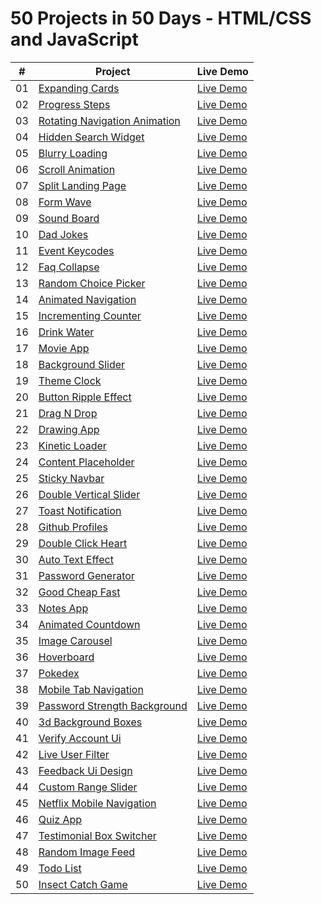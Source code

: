 # 50 Projects in 50 Days - HTML/CSS and JavaScript

|  #  | Project                                                                                                               | Live Demo                                                                         |
| :-: | --------------------------------------------------------------------------------------------------------------------- | --------------------------------------------------------------------------------- |
| 01  | [Expanding Cards](https://github.com/Aelbakouri/50Projects50Days/tree/main/day1-expanding-cards)                      | [Live Demo](https://50projects50days.com/projects/expanding-cards/)               |
| 02  | [Progress Steps](https://github.com/Aelbakouri/50Projects50Days/tree/main/day2-progress-steps)                        | [Live Demo](https://50projects50days.com/projects/progress-steps/)                |
| 03  | [Rotating Navigation Animation](https://github.com/Aelbakouri/50Projects50Days/tree/main/day3-rotating-nav-animation) | [Live Demo](https://50projects50days.com/projects/rotating-navigation-animation/) |
| 04  | [Hidden Search Widget](https://github.com/Aelbakouri/50Projects50Days/tree/main/day4-hidden-search)                   | [Live Demo](https://50projects50days.com/projects/hidden-search-widget/)          |
| 05  | [Blurry Loading](https://github.com/Aelbakouri/50Projects50Days/tree/main/day5-blurry-loading)                        | [Live Demo](https://50projects50days.com/projects/blurry-loading/)                |
| 06  | [Scroll Animation](https://github.com/Aelbakouri/50Projects50Days/tree/main/day6-scroll-animation)                    | [Live Demo](https://50projects50days.com/projects/scroll-animation/)              |
| 07  | [Split Landing Page](https://github.com/Aelbakouri/50Projects50Days/tree/main/day7-split-landing-page)                | [Live Demo](https://50projects50days.com/projects/split-landing-page/)            |
| 08  | [Form Wave](https://github.com/Aelbakouri/50Projects50Days/tree/main/day8-form-input-wave)                            | [Live Demo](https://50projects50days.com/projects/form-wave/)                     |
| 09  | [Sound Board](https://github.com/Aelbakouri/50Projects50Days/tree/main/day9-sound-board)                              | [Live Demo](https://50projects50days.com/projects/sound-board/)                   |
| 10  | [Dad Jokes](https://github.com/Aelbakouri/50Projects50Days/tree/main/10-dad-jokes)                                    | [Live Demo](https://50projects50days.com/projects/dad-jokes/)                     |
| 11  | [Event Keycodes](https://github.com/Aelbakouri/50Projects50Days/tree/main/10-dad-jokes)                               | [Live Demo](https://50projects50days.com/projects/event-keycodes/)                |
| 12  | [Faq Collapse](https://github.com/Aelbakouri/50Projects50Days/tree/main/12-faqCollapse)                               | [Live Demo](https://50projects50days.com/projects/faq-collapse/)                  |
| 13  | [Random Choice Picker](https://github.com/Aelbakouri/50Projects50Days/tree/main/13-random-choice-picker)              | [Live Demo](https://50projects50days.com/projects/random-choice-picker/)          |
| 14  | [Animated Navigation](https://github.com/Aelbakouri/50Projects50Days/tree/main/14-animated-navigation)                | [Live Demo](https://50projects50days.com/projects/animated-navigation/)           |
| 15  | [Incrementing Counter](https://github.com/Aelbakouri/50Projects50Days/tree/main/15-incrementing-counter)              | [Live Demo](https://50projects50days.com/projects/incrementing-counter/)          |
| 16  | [Drink Water](https://github.com/Aelbakouri/50Projects50Days/tree/main/16-drink-water)                                | [Live Demo](https://50projects50days.com/projects/drink-water/)                   |
| 17  | [Movie App](https://github.com/Aelbakouri/50Projects50Days/tree/main/17-movie-app)                                    | [Live Demo](https://50projects50days.com/projects/movie-app/)                     |
| 18  | [Background Slider](https://github.com/Aelbakouri/50Projects50Days/tree/main/18-background-slider)                    | [Live Demo](https://50projects50days.com/projects/background-slider/)             |
| 19  | [Theme Clock](https://github.com/Aelbakouri/50Projects50Days/tree/main/19-theme-clock)                                | [Live Demo](https://50projects50days.com/projects/theme-clock/)                   |
| 20  | [Button Ripple Effect](https://github.com/Aelbakouri/50Projects50Days/tree/main/20-button-ripple-effect)              | [Live Demo](https://50projects50days.com/projects/button-ripple-effect/)          |
| 21  | [Drag N Drop](v******************)                                                                                    | [Live Demo](https://50projects50days.com/projects/drag-n-drop/)                   |
| 22  | [Drawing App](******************)                                                                                     | [Live Demo](https://50projects50days.com/projects/drawing-app/)                   |
| 23  | [Kinetic Loader](******************)                                                                                | [Live Demo](https://50projects50days.com/projects/kinetic-loader/)                |
| 24  | [Content Placeholder](******************)                                                                             | [Live Demo](https://50projects50days.com/projects/content-placeholder/)           |
| 25  | [Sticky Navbar](******************)                                                                                   | [Live Demo](https://50projects50days.com/projects/sticky-navbar/)                 |
| 26  | [Double Vertical Slider](******************.)                                                                         | [Live Demo](https://50projects50days.com/projects/double-vertical-slider/)        |
| 27  | [Toast Notification](******************)                                                                              | [Live Demo](https://50projects50days.com/projects/toast-notification/)            |
| 28  | [Github Profiles](******************)                                                                                 | [Live Demo](https://50projects50days.com/projects/github-profiles/)               |
| 29  | [Double Click Heart](******************)                                                                              | [Live Demo](https://50projects50days.com/projects/double-click-heart/)            |
| 30  | [Auto Text Effect](******************)                                                                                | [Live Demo](https://50projects50days.com/projects/auto-text-effect/)              |
| 31  | [Password Generator](https://github.com/Aelbakouri/50Projects50Days/tree/main/31-password-generator)                                                                              | [Live Demo](https://50projects50days.com/projects/password-generator/)            |
| 32  | [Good Cheap Fast](https://github.com/Aelbakouri/50Projects50Days/tree/main/32-good-cheap-fast)                                                                                 | [Live Demo](https://50projects50days.com/projects/good-cheap-fast/)               |
| 33  | [Notes App](https://github.com/Aelbakouri/50Projects50Days/tree/main/33-notes-app)                                                                                       | [Live Demo](https://50projects50days.com/projects/notes-app/)                     |
| 34  | [Animated Countdown](https://github.com/Aelbakouri/50Projects50Days/tree/main/34-animated-countdown)                                                                              | [Live Demo](https://50projects50days.com/projects/animated-countdown/)            |
| 35  | [Image Carousel](******************)                                                                                  | [Live Demo](https://50projects50days.com/projects/image-carousel/)                |
| 36  | [Hoverboard](******************)                                                                                      | [Live Demo](https://50projects50days.com/projects/hoverboard/)                    |
| 37  | [Pokedex](******************)                                                                                         | [Live Demo](https://50projects50days.com/projects/pokedex/)                       |
| 38  | [Mobile Tab Navigation](https://github)                                                                               | [Live Demo](https://50projects50days.com/projects/mobile-tab-navigation/)         |
| 39  | [Password Strength Background](https://github.com/br)                                                                 | [Live Demo](https://50projects50days.com/projects/password-strength-background/)  |
| 40  | [3d Background Boxes](******************)                                                                             | [Live Demo](https://50projects50days.com/projects/3d-background-boxes/)           |
| 41  | [Verify Account Ui](******************)                                                                               | [Live Demo](https://50projects50days.com/projects/verify-account-ui/)             |
| 42  | [Live User Filter](******************)                                                                                | [Live Demo](https://50projects50days.com/projects/live-user-filter/)              |
| 43  | [Feedback Ui Design](******************)                                                                              | [Live Demo](https://50projects50days.com/projects/feedback-ui-design/)            |
| 44  | [Custom Range Slider](******************)                                                                             | [Live Demo](https://50projects50days.com/projects/custom-range-slider/)           |
| 45  | [Netflix Mobile Navigation](******************)                                                                       | [Live Demo](https://50projects50days.com/projects/netflix-mobile-navigation/)     |
| 46  | [Quiz App](******************)                                                                                        | [Live Demo](https://50projects50days.com/projects/quiz-app/)                      |
| 47  | [Testimonial Box Switcher](https://github.co)                                                                         | [Live Demo](https://50projects50days.com/projects/testimonial-box-switcher/)      |
| 48  | [Random Image Feed](https://github.)                                                                                  | [Live Demo](https://50projects50days.com/projects/random-image-feed/)             |
| 49  | [Todo List](******************)                                                                                       | [Live Demo](https://50projects50days.com/projects/todo-list/)                     |
| 50  | [Insect Catch Game](https://gi)                                                                                       | [Live Demo](https://50projects50days.com/projects/insect-catch-game/)             |
